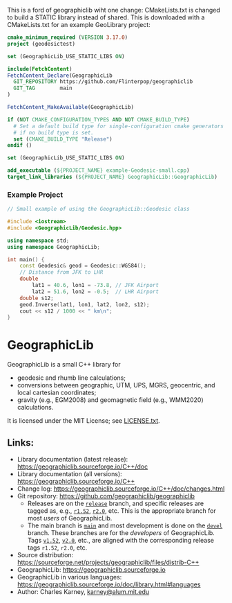 

This is a ford of geographiclib wiht one change: CMakeLists.txt is changed to build a STATIC library instead of shared. This is downloaded with a CMakeLists.txt for an example GeoLibrary project:

```cmake
cmake_minimum_required (VERSION 3.17.0)
project (geodesictest)

set (GeographicLib_USE_STATIC_LIBS ON) 

include(FetchContent)
FetchContent_Declare(GeographicLib
  GIT_REPOSITORY https://github.com/Flinterpop/geographiclib
  GIT_TAG        main
)

FetchContent_MakeAvailable(GeographicLib)

if (NOT CMAKE_CONFIGURATION_TYPES AND NOT CMAKE_BUILD_TYPE)
  # Set a default build type for single-configuration cmake generators
  # if no build type is set.
  set (CMAKE_BUILD_TYPE "Release")
endif ()

set (GeographicLib_USE_STATIC_LIBS ON) 

add_executable (${PROJECT_NAME} example-Geodesic-small.cpp)
target_link_libraries (${PROJECT_NAME} GeographicLib::GeographicLib)
```

### Example Project
```c++
// Small example of using the GeographicLib::Geodesic class

#include <iostream>
#include <GeographicLib/Geodesic.hpp>

using namespace std;
using namespace GeographicLib;

int main() {
    const Geodesic& geod = Geodesic::WGS84();
    // Distance from JFK to LHR
    double
        lat1 = 40.6, lon1 = -73.8, // JFK Airport
        lat2 = 51.6, lon2 = -0.5;  // LHR Airport
    double s12;
    geod.Inverse(lat1, lon1, lat2, lon2, s12);
    cout << s12 / 1000 << " km\n";
}

```




# GeographicLib

GeographicLib is a small C++ library for

* geodesic and rhumb line calculations;
* conversions between geographic, UTM, UPS, MGRS, geocentric, and local
  cartesian coordinates;
* gravity (e.g., EGM2008) and geomagnetic field (e.g., WMM2020)
  calculations.

It is licensed under the MIT License; see
[LICENSE.txt](https://geographiclib.sourceforge.io/LICENSE.txt).

## Links:

* Library documentation (latest release):
  https://geographiclib.sourceforge.io/C++/doc
* Library documentation (all versions):
  https://geographiclib.sourceforge.io/C++
* Change log: https://geographiclib.sourceforge.io/C++/doc/changes.html
* Git repository: https://github.com/geographiclib/geographiclib
  * Releases are on the [`release`](../../tree/release) branch, and specific
    releases are tagged as, e.g., [`r1.52`](../../tree/r1.52),
    [`r2.0`](../../tree/r2.0), etc.  This is the appropriate branch
    for most *users* of GeographicLib.
  * The main branch is [`main`](../..) and most development is done on
    the [`devel`](../../tree/devel) branch.  These branches are for the
    *developers* of GeographicLib.  Tags [`v1.52`](../../tree/v1.52),
    [`v2.0`](../../tree/v2.0), etc., are aligned with the
    corresponding release tags `r1.52`, `r2.0`, etc.
* Source distribution:
  https://sourceforge.net/projects/geographiclib/files/distrib-C++
* GeographicLib: https://geographiclib.sourceforge.io
* GeographicLib in various languages:
  https://geographiclib.sourceforge.io/doc/library.html#languages
* Author: Charles Karney, <karney@alum.mit.edu>
